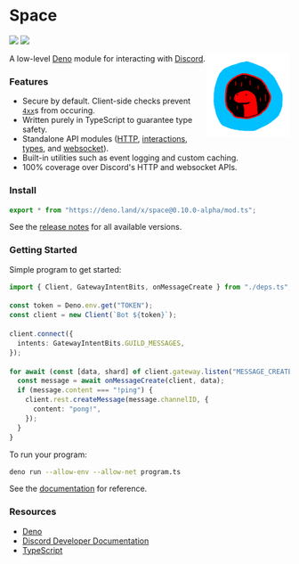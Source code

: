 # Space

[![](https://github.com/Apacheli/Space/actions/workflows/ci.yaml/badge.svg)](https://github.com/Apacheli/Space/actions/workflows/ci.yaml)
[![](https://canary.discord.com/api/guilds/812458966357377067/widget.png)](https://discord.gg/UQuA3EwXCV)

<img align=right src=assets/space_logo.png height=150px>

A low-level [Deno](https://deno.land/) module for interacting with
[Discord](https://discord.com/).

### Features

- Secure by default. Client-side checks prevent
  [`4xx`](https://developer.mozilla.org/en-US/docs/Web/HTTP/Status#client_error_responses)s
  from occuring.
- Written purely in TypeScript to guarantee type safety.
- Standalone API modules ([HTTP](lib/api/http),
  [interactions](lib/api/interactions), [types](lib/api/types), and
  [websocket](lib/api/websocket)).
- Built-in utilities such as event logging and custom caching.
- 100% coverage over Discord's HTTP and websocket APIs.

### Install

```ts
export * from "https://deno.land/x/space@0.10.0-alpha/mod.ts";
```

See the [release notes](RELEASES.md) for all available versions.

### Getting Started

Simple program to get started:

```ts
import { Client, GatewayIntentBits, onMessageCreate } from "./deps.ts";

const token = Deno.env.get("TOKEN");
const client = new Client(`Bot ${token}`);

client.connect({
  intents: GatewayIntentBits.GUILD_MESSAGES,
});

for await (const [data, shard] of client.gateway.listen("MESSAGE_CREATE")) {
  const message = await onMessageCreate(client, data);
  if (message.content === "!ping") {
    client.rest.createMessage(message.channelID, {
      content: "pong!",
    });
  }
}
```

To run your program:

```sh
deno run --allow-env --allow-net program.ts
```

See the
[documentation](https://doc.deno.land/https//deno.land/x/space@0.9.0-alpha/mod.ts)
for reference.

### Resources

- [Deno](https://deno.land/)
- [Discord Developer Documentation](https://discord.dev/)
- [TypeScript](https://www.typescriptlang.org/)
